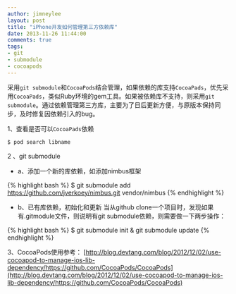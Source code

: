 ```yaml
---
author: jimneylee
layout: post
title: "iPhone开发如何管理第三方依赖库"
date: 2013-11-26 11:44:00
comments: true
tags:
- git
- submodule
- cocoapods
---
```


采用`git submodule`和`CocoaPods`结合管理，如果依赖的库支持`CocoaPads`，优先采用`CocoaPads`，类似Ruby环境的gem工具。如果被依赖库不支持，则采用`git submodule`。通过依赖管理第三方库，主要为了日后更新方便，与原版本保持同步，及时修复因依赖引入的bug。

1、查看是否可以`CocoaPads`依赖

	$ pod search libname

2 、git submodule

* a、添加一个新的库依赖，如添加nimbus框架

{% highlight bash %}
$ git submodule add https://github.com/jverkoey/nimbus.git vendor/nimbus
{% endhighlight %}

* b、已有库依赖，初始化和更新
当从github clone一个项目时，发现如果有.gitmodule文件，则说明有git submodule依赖，则需要做一下两步操作：

{% highlight bash %}
$ git submodule init & git submodule update
{% endhighlight %}

3、CocoaPods使用参考：
[http://blog.devtang.com/blog/2012/12/02/use-cocoapod-to-manage-ios-lib-dependency/https://github.com/CocoaPods/CocoaPods](http://blog.devtang.com/blog/2012/12/02/use-cocoapod-to-manage-ios-lib-dependency/https://github.com/CocoaPods/CocoaPods)
